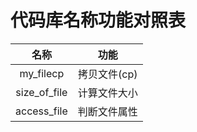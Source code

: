 # 代码库名称功能对照表



|      名称      |    功能    |
| :----------: | :------: |
|  my_filecp   | 拷贝文件(cp) |
| size_of_file |  计算文件大小  |
| access_file  |  判断文件属性  |

